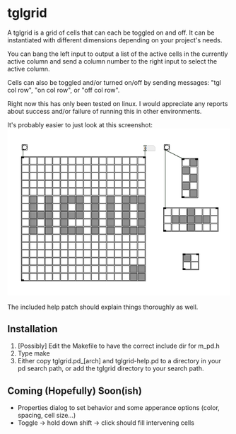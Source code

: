 tglgrid
=======

A tglgrid is a grid of cells that can each be toggled on and off.  It
can be instantiated with different dimensions depending on your
project's needs.

You can bang the left input to output a list of the active cells in
the currently active column and send a column number to the right input
to select the active column.

Cells can also be toggled and/or turned on/off by sending messages:
"tgl col row", "on col row", or "off col row".

Right now this has only been tested on linux.  I would appreciate any
reports about success and/or failure of running this in other
environments.

It's probably easier to just look at this screenshot:
![tglgrid screenshot](https://github.com/nicklan/tglgrid/raw/master/screenshot/tglgrid.png)

The included help patch should explain things thoroughly as well.

Installation
------------
1. [Possibly] Edit the Makefile to have the correct include dir for
m_pd.h
2. Type make
3. Either copy tglgrid.pd_[arch] and tglgrid-help.pd to a directory in
your pd search path, or add the tglgrid directory to your search
path.

Coming (Hopefully) Soon(ish)
----------------------------
- Properties dialog to set behavior and some apperance options (color,
spacing, cell size...)
- Toggle -> hold down shift -> click should fill intervening cells